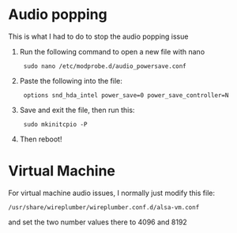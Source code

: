 # Audio popping
This is what I had to do to stop the audio popping issue
1. Run the following command to open a new file with nano
    
        sudo nano /etc/modprobe.d/audio_powersave.conf
2. Paste the following into the file:

        options snd_hda_intel power_save=0 power_save_controller=N
3. Save and exit the file, then run this:

        sudo mkinitcpio -P
4. Then reboot!

# Virtual Machine
For virtual machine audio issues, I normally just modify this file:

`/usr/share/wireplumber/wireplumber.conf.d/alsa-vm.conf`

and set the two number values there to 4096 and 8192
